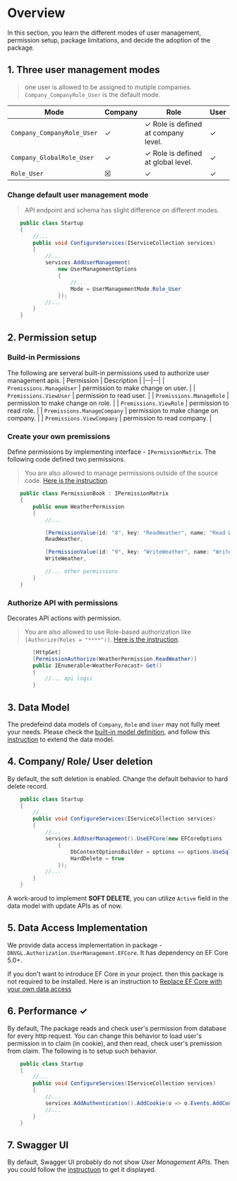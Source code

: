 # Overview
In this section, you learn the different modes of user management, permission setup, package limitations, and decide the adoption of the package. 

## 1. Three user management modes
> one user is allowed to be assigned to mutiple companies. `Company_CompanyRole_User` is the default mode.

| Mode | Company | Role | User
|--|--|--|--|
| `Company_CompanyRole_User`| &check; | &check; Role is defined at company level. | &check; |
| `Company_GlobalRole_User`| &check; | &check; Role is defined at global level. | &check; |
| `Role_User`| &#9746; | &check; | &check; |

### Change default user management mode
> API endpoint and schema has slight difference on different modes.

```cs
    public class Startup
    {
        //...
        public void ConfigureServices(IServiceCollection services)
        {
            //...
            services.AddUserManagement(
                new UserManagementOptions
                {
                    //...
                    Mode = UserManagementMode.Role_User
                });
            //...
        }
    }
```

## 2. Permission setup
### Build-in Permissions
The following are serveral built-in permissions used to authorize user management apis.
| Permission | Description |
|--|--|
| `Premissions.ManageUser` | permission to make change on user. |
| `Premissions.ViewUser` | permission to read user. |
| `Premissions.ManageRole` | permission to make change on role. |
| `Premissions.ViewRole` | permission to read role. |
| `Premissions.ManageCompany` | permission to make change on company. |
| `Premissions.ViewCompany` | permission to read company. |

### Create your own premissions
Define permissions by implementing interface - `IPermissionMatrix`. The following code defined two permissions.
> You are also allowed to manage permissions outside of the source code. [Here is the instruction](/articles/userManagement/permissionStore).
```cs
    public class PermissionBook : IPermissionMatrix
    {
        public enum WeatherPermission
        {
            //...

            [PermissionValue(id: "8", key: "ReadWeather", name: "Read Weather", group: "Weather", description: "ReadWeather")]
            ReadWeather,

            [PermissionValue(id: "9", key: "WriteWeather", name: "Write Weather", group: "Weather", description: "WriteWeather")]
            WriteWeather,

            //... other permissions
        }
    }
```

### Authorize API with permissions
Decorates API actions with permission.
>  You are also allowed to use Role-based authorization like `[Authorize(Roles = "****")]`. [Here is the instruction](/articles/userManagement/authorize).
```cs
        [HttpGet]
        [PermissionAuthorize(WeatherPermission.ReadWeather)]
        public IEnumerable<WeatherForecast> Get()
        {
            //... api logic
        }
```

## 3. Data Model
The predefeind data models of `Company`, `Role` and `User` may not fully meet your needs. Please check the [built-in model definition](/articles/userManagement/dataModel), and follow this [instruction](/articles/userManagement/customModel) to extend the data model.

## 4. Company/ Role/ User deletion
By default, the soft deletion is enabled. Change the default behavior to hard delete record.
```cs
    public class Startup
    {
        //...
        public void ConfigureServices(IServiceCollection services)
        {
            //...
            services.AddUserManagement().UseEFCore(new EFCoreOptions
                {
                    DbContextOptionsBuilder = options => options.UseSqlServer(@"Data Source=.\SQLEXPRESS;Initial Catalog=UserManagement;Trusted_Connection=Yes;"),
                    HardDelete = true
                });
            //...
        }
    }
```

A work-aroud to implement **SOFT DELETE**, you can utilize `Active` field in the data model with update APIs as of now.

## 5. Data Access Implementation
We provide data access implementation in package - `DNVGL.Authorization.UserManagement.EFCore`. It has dependency on EF Core 5.0+. 

If you don't want to introduce EF Core in your project. then this package is not required to be installed. Here is an instruction to [Replace EF Core with your own data access](/articles/userManagement/dataAccess)

## 6. Performance &check;
By default, The package reads and check user's permission from database for every http request. You can change this behavior to load user's permission in to claim (in cookie), and then read, check user's premission from claim. The following is to setup such behavior.
```cs
    public class Startup
    {
        //...
        public void ConfigureServices(IServiceCollection services)
        {
            //...
            services.AddAuthentication().AddCookie(o => o.Events.AddCookieValidateHandler(services));
            //...
        }
    }
```

## 7. Swagger UI
 By default, Swagger UI probably do not show *User Management APIs*. Then you could follow the [instructuon](/articles/userManagement/swagger) to get it displayed.